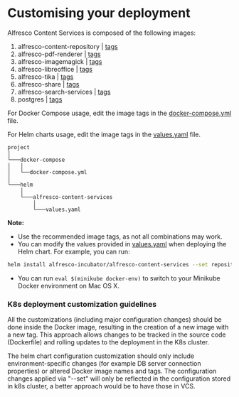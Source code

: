 # Customising your deployment

Alfresco Content Services is composed of the following images:

1. alfresco-content-repository |  [tags](https://hub.docker.com/r/alfresco/alfresco-content-repository/tags/)
2. alfresco-pdf-renderer | [tags](https://hub.docker.com/r/alfresco/alfresco-pdf-renderer/tags/)
3. alfresco-imagemagick | [tags](https://hub.docker.com/r/alfresco/alfresco-imagemagick/tags/)
4. alfresco-libreoffice | [tags](https://hub.docker.com/r/alfresco/alfresco-libreoffice/tags/)
5. alfresco-tika | [tags](https://hub.docker.com/r/alfresco/alfresco-taka/tags/)
6. alfresco-share | [tags](https://hub.docker.com/r/alfresco/alfresco-share/tags/)
7. alfresco-search-services | [tags](https://hub.docker.com/r/alfresco/alfresco-search-services/tags/)
8. postgres | [tags](https://hub.docker.com/r/library/postgres/tags/)

For Docker Compose usage, edit the image tags in the [docker-compose.yml](../docker-compose/docker-compose.yml) file.  

For Helm charts usage, edit the image tags in the  [values.yaml](../helm/alfresco-content-services/values.yaml) file.  

```
project
│
└───docker-compose
│   │
│   └──docker-compose.yml
│
└───helm
    │  
    └───alfresco-content-services
        │
        └───values.yaml
```

**Note:**
* Use the recommended image tags, as not all combinations may work.
* You can modify the values provided in [values.yaml](../helm/alfresco-content-services/values.yaml) when deploying the Helm chart. For example, you can run:
```bash
helm install alfresco-incubator/alfresco-content-services --set repository.image.tag="yourTag" --set share.image.tag="yourTag"
```
* You can run ```eval $(minikube docker-env)``` to switch to your Minikube Docker environment on Mac OS X.

### K8s deployment customization guidelines

 All the customizations (including major configuration changes) should be done inside the Docker image, resulting in the creation of a new image with a new tag. This approach allows changes to be tracked in the source code (Dockerfile) and rolling updates to the deployment in the K8s cluster.

 The helm chart configuration customization should only include environment-specific changes (for example DB server connection properties) or altered Docker image names and tags. The configuration changes applied via "--set" will only be reflected in the configuration stored in k8s cluster, a better approach would be to have those in VCS.
